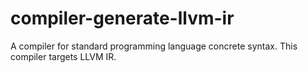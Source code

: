# compiler-generate-llvm-ir
A compiler for standard programming language concrete syntax. This compiler targets LLVM IR.
